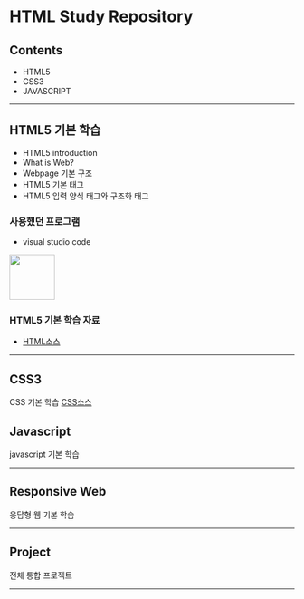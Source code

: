 # HTML Study Repository

## Contents
- HTML5
- CSS3
- JAVASCRIPT

--------------------------

## HTML5 기본 학습
- HTML5 introduction
- What is Web?
- Webpage 기본 구조
- HTML5 기본 태그
- HTML5 입력 양식 태그와 구조화 태그

### 사용했던 프로그램
- visual studio code
<img src = "https://pbs.twimg.com/profile_images/1278357302601347072/BGZIBPH9_400x400.jpg" width = "80" height = "80"/>


### HTML5 기본 학습 자료
- [HTML소스](https://github.com/WhiteHair-H/StudyHtml/blob/main/01_HTML/index.html)

--------------------------

## CSS3
CSS 기본 학습
[CSS소스](https://github.com/WhiteHair-H/StudyHtml/tree/main/02_CSS)


## Javascript
javascript 기본 학습

---------------------------

## Responsive Web
응답형 웹 기본 학습

---------------------------

## Project
전체 통합 프로젝트


---------------------------

